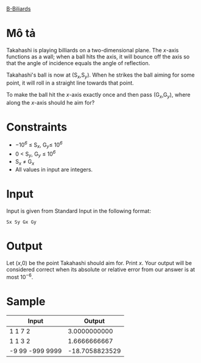[B-Biliards](https://atcoder.jp/contests/abc183/tasks/abc183_b)

# Mô tả
Takahashi is playing billiards on a two-dimensional plane. The *x*-axis functions as a wall; when a ball hits the axis, it will bounce off the axis so that the angle of incidence equals the angle of reflection.

Takahashi's ball is now at (S<sub><i>x</i></sub>,S<sub><i>y</i></sub>). When he strikes the ball aiming for some point, it will roll in a straight line towards that point.

To make the ball hit the *x*-axis exactly once and then pass (G<sub><i>x</i></sub>,G<sub><i>y</i></sub>), where along the *x*-axis should he aim for?
# Constraints
* −10<sup><i>6</i></sup> ≤ S<sub><i>x</i></sub>, G<sub><i>y</i></sub>≤ 10<sup><i>6</i></sup>
* 0 < S<sub><i>y</i></sub>, G<sub><i>y</i></sub> ≤ 10<sup><i>6</i></sup>
* S<sub><i>x</i></sub> ≠ G<sub><i>x</i></sub>
* All values in input are integers.
# Input
Input is given from Standard Input in the following format:
```
Sx Sy Gx Gy
```
# Output
Let (*x*,0) be the point Takahashi should aim for. Print *x*.
Your output will be considered correct when its absolute or relative error from our answer is at most 10<sup>−6</sup>.
# Sample
|Input|Output|
|-|-|
|1 1 7 2|3.0000000000|
|1 1 3 2|1.6666666667|
|-9 99 -999 9999|-18.7058823529|
